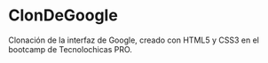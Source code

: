 # ClonDeGoogle
Clonación de la interfaz de Google, creado con HTML5 y CSS3 en el bootcamp de Tecnolochicas PRO.
